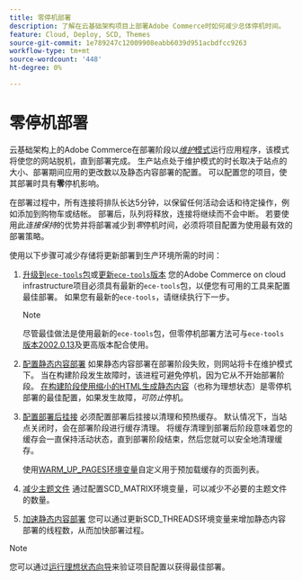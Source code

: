 ```yaml
---
title: 零停机部署
description: 了解在云基础架构项目上部署Adobe Commerce时如何减少总体停机时间。
feature: Cloud, Deploy, SCD, Themes
source-git-commit: 1e789247c12009908eabb6039d951acbdfcc9263
workflow-type: tm+mt
source-wordcount: '448'
ht-degree: 0%

---
```


# 零停机部署

云基础架构上的Adobe Commerce在部署阶段以&#x200B;[_维护_&#x200B;模式](https://experienceleague.adobe.com/docs/commerce-operations/configuration-guide/setup/application-modes.html#production-mode)运行应用程序，该模式将使您的网站脱机，直到部署完成。 生产站点处于维护模式的时长取决于站点的大小、部署期间应用的更改数以及静态内容部署的配置。 可以配置您的项目，使其部署时具有&#x200B;**零**&#x200B;停机影响。

在部署过程中，所有连接将排队长达5分钟，以保留任何活动会话和待定操作，例如添加到购物车或结帐。 部署后，队列将释放，连接将继续而不会中断。 若要使用此&#x200B;_连接保持_&#x200B;的优势并将部署减少到&#x200B;_零_&#x200B;停机时间，必须将项目配置为使用最有效的部署策略。

使用以下步骤可减少存储将更新部署到生产环境所需的时间：

1. [升级到`ece-tools`包](../dev-tools/install-package.md)或[更新`ece-tools`版本](../dev-tools/update-package.md)
您的Adobe Commerce on cloud infrastructure项目必须具有最新的`ece-tools`包，以便您有可用的工具来配置最佳部署。 如果您有最新的`ece-tools`，请继续执行下一步。

   >[!NOTE]
   >
   >尽管最佳做法是使用最新的`ece-tools`包，但零停机部署方法可与`ece-tools` [版本2002.0.13](../release-notes/cloud-release-archive.md#v2002013)及更高版本配合使用。

1. [配置静态内容部署](static-content.md)
如果静态内容部署在部署阶段失败，则网站将卡在维护模式下。 当在构建阶段发生故障时，该进程可避免停机，因为它从不开始部署阶段。 [在构建阶段使用缩小的HTML生成静态内容](static-content.md#setting-the-scd-on-build)（也称为理想状态）是零停机部署的最佳配置，如果发生故障，_可防止_&#x200B;停机。

1. [配置部署后挂接](../application/hooks-property.md)
必须配置部署后挂接以清理和预热缓存。 默认情况下，当站点关闭时，会在部署阶段进行缓存清理。 将缓存清理到部署后阶段意味着您的缓存会一直保持活动状态，直到部署阶段结束，然后您就可以安全地清理缓存。

   使用[WARM_UP_PAGES环境变量](../environment/variables-post-deploy.md#warmuppages)自定义用于预加载缓存的页面列表。

1. [减少主题文件](../environment/variables-deploy.md#scdmatrix)
通过配置SCD\_MATRIX环境变量，可以减少不必要的主题文件的数量。

1. [加速静态内容部署](../environment/variables-deploy.md#scdthreads)
您可以通过更新SCD\_THREADS环境变量来增加静态内容部署的线程数，从而加快部署过程。

>[!NOTE]
>
>您可以通过[运行理想状态向导](smart-wizards.md#verifying-an-ideal-configuration)来验证项目配置以获得最佳部署。
